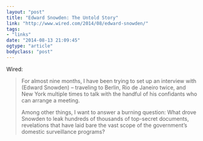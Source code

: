 ```yaml
---
layout: "post"
title: "Edward Snowden: The Untold Story"
link: "http://www.wired.com/2014/08/edward-snowden/"
tags: 
- "links"
date: "2014-08-13 21:09:45"
ogtype: "article"
bodyclass: "post"
---
```


Wired:

> For almost nine months, I have been trying to set up an interview with (Edward Snowden) – traveling to Berlin, Rio de Janeiro twice, and New York multiple times to talk with the handful of his confidants who can arrange a meeting.
> 
>  Among other things, I want to answer a burning question: What drove Snowden to leak hundreds of thousands of top-secret documents, revelations that have laid bare the vast scope of the government’s domestic surveillance programs?